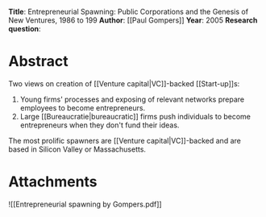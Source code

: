 **Title**: Entrepreneurial Spawning: Public Corporations and the Genesis of New Ventures, 1986 to 199
**Author**: [[Paul Gompers]]
**Year**: 2005
**Research question**:
# Abstract
Two views on creation of [[Venture capital|VC]]-backed [[Start-up]]s:
1. Young firms' processes and exposing of relevant networks prepare employees to become entrepreneurs.
2. Large [[Bureaucratie|bureaucratic]] firms push individuals to become entrepreneurs when they don't fund their ideas.

The most prolific spawners are [[Venture capital|VC]]-backed and are based in Silicon Valley or Massachusetts.
# Attachments
![[Entrepreneurial spawning by Gompers.pdf]]